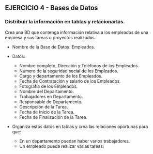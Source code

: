 ## EJERCICIO 4 - Bases de Datos

### Distribuir la información en tablas y relacionarlas.

 Crea una BD que contenga información relativa a los empleados de una empresa y sus tareas o proyectos realizados.

-   Nombre de la Base de Datos: Empleados.

-   Datos:
	   - Nombre completo, Dirección y Teléfonos de los Empleados.
    -   Número de la seguridad social de los Empleados.
    -   Cargo y departamento de los Empleados.
    -   Fecha de Contratación y salario de los Empleados.
    -   Fotografía de los Empleados.
    -   Nombre del Departamento.
    -   Trabajadores en Departamento.
    -   Responsable de Departamento.
    -   Descripción de la Tarea.
    -   Fecha de Inicio de la Tarea.
    -   Fecha de Finalización de la Tarea.

-   Organiza estos datos en tablas y crea las relaciones oportunas para que:
    -   En un departamento puedan haber varios trabajadores.
    -   Un empleado pueda realizar varias tareas.
<!--stackedit_data:
eyJoaXN0b3J5IjpbNjg4NzQ1NTU0XX0=
-->